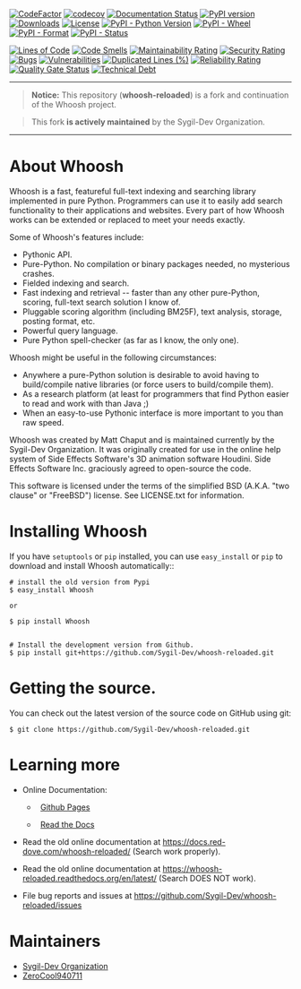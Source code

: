 [![CodeFactor](https://www.codefactor.io/repository/github/sygil-dev/whoosh-reloaded/badge/main)](https://www.codefactor.io/repository/github/sygil-dev/whoosh-reloaded/overview/main)
[![codecov](https://codecov.io/gh/Sygil-Dev/whoosh-reloaded/graph/badge.svg?token=O3Z2DFB8UA)](https://codecov.io/gh/Sygil-Dev/whoosh-reloaded)
[![Documentation Status](https://readthedocs.org/projects/whoosh-reloaded/badge/?version=latest)](https://whoosh-reloaded.readthedocs.io/en/latest/?badge=latest)
[![PyPI version](https://badge.fury.io/py/Whoosh-Reloaded.svg)](https://badge.fury.io/py/Whoosh-Reloaded) [![Downloads](https://pepy.tech/badge/whoosh-reloaded)](https://pepy.tech/project/whoosh-reloaded) [![License](https://img.shields.io/pypi/l/Whoosh-Reloaded)](https://pypi.org/project/Whoosh-Reloaded/) [![PyPI - Python Version](https://img.shields.io/pypi/pyversions/Whoosh-Reloaded)](https://pypi.org/project/Whoosh-Reloaded/) [![PyPI - Wheel](https://img.shields.io/pypi/wheel/Whoosh-Reloaded)](https://pypi.org/project/Whoosh-Reloaded/) [![PyPI - Format](https://img.shields.io/pypi/format/Whoosh-Reloaded)](https://pypi.org/project/Whoosh-Reloaded/) [![PyPI - Status](https://img.shields.io/pypi/status/Whoosh-Reloaded)](https://pypi.org/project/Whoosh-Reloaded/)

[![Lines of Code](https://sonarcloud.io/api/project_badges/measure?project=Sygil-Dev_whoosh-reloaded&metric=ncloc)](https://sonarcloud.io/summary/new_code?id=Sygil-Dev_whoosh-reloaded)
[![Code Smells](https://sonarcloud.io/api/project_badges/measure?project=Sygil-Dev_whoosh-reloaded&metric=code_smells)](https://sonarcloud.io/summary/new_code?id=Sygil-Dev_whoosh-reloaded)
[![Maintainability Rating](https://sonarcloud.io/api/project_badges/measure?project=Sygil-Dev_whoosh-reloaded&metric=sqale_rating)](https://sonarcloud.io/summary/new_code?id=Sygil-Dev_whoosh-reloaded)
[![Security Rating](https://sonarcloud.io/api/project_badges/measure?project=Sygil-Dev_whoosh-reloaded&metric=security_rating)](https://sonarcloud.io/summary/new_code?id=Sygil-Dev_whoosh-reloaded)
[![Bugs](https://sonarcloud.io/api/project_badges/measure?project=Sygil-Dev_whoosh-reloaded&metric=bugs)](https://sonarcloud.io/summary/new_code?id=Sygil-Dev_whoosh-reloaded)
[![Vulnerabilities](https://sonarcloud.io/api/project_badges/measure?project=Sygil-Dev_whoosh-reloaded&metric=vulnerabilities)](https://sonarcloud.io/summary/new_code?id=Sygil-Dev_whoosh-reloaded)
[![Duplicated Lines (%)](https://sonarcloud.io/api/project_badges/measure?project=Sygil-Dev_whoosh-reloaded&metric=duplicated_lines_density)](https://sonarcloud.io/summary/new_code?id=Sygil-Dev_whoosh-reloaded)
[![Reliability Rating](https://sonarcloud.io/api/project_badges/measure?project=Sygil-Dev_whoosh-reloaded&metric=reliability_rating)](https://sonarcloud.io/summary/new_code?id=Sygil-Dev_whoosh-reloaded)
[![Quality Gate Status](https://sonarcloud.io/api/project_badges/measure?project=Sygil-Dev_whoosh-reloaded&metric=alert_status)](https://sonarcloud.io/summary/new_code?id=Sygil-Dev_whoosh-reloaded)
[![Technical Debt](https://sonarcloud.io/api/project_badges/measure?project=Sygil-Dev_whoosh-reloaded&metric=sqale_index)](https://sonarcloud.io/summary/new_code?id=Sygil-Dev_whoosh-reloaded)


--------------------------------------

> **Notice:** This repository (**whoosh-reloaded**) is a fork and continuation of the Whoosh project.


>This fork **is actively maintained** by the Sygil-Dev Organization.

--------------------------------------

About Whoosh
============

Whoosh is a fast, featureful full-text indexing and searching library
implemented in pure Python. Programmers can use it to easily add search
functionality to their applications and websites. Every part of how Whoosh
works can be extended or replaced to meet your needs exactly.

Some of Whoosh's features include:

* Pythonic API.
* Pure-Python. No compilation or binary packages needed, no mysterious crashes.
* Fielded indexing and search.
* Fast indexing and retrieval -- faster than any other pure-Python, scoring,
  full-text search solution I know of.
* Pluggable scoring algorithm (including BM25F), text analysis, storage,
  posting format, etc.
* Powerful query language.
* Pure Python spell-checker (as far as I know, the only one). 

Whoosh might be useful in the following circumstances:

* Anywhere a pure-Python solution is desirable to avoid having to build/compile
  native libraries (or force users to build/compile them).
* As a research platform (at least for programmers that find Python easier to
  read and work with than Java ;)
* When an easy-to-use Pythonic interface is more important to you than raw
  speed. 

Whoosh was created by Matt Chaput and is maintained currently by the Sygil-Dev Organization. It was originally created for use in the online help system of Side Effects Software's 3D animation software Houdini. Side Effects Software Inc. graciously agreed to open-source the code.

This software is licensed under the terms of the simplified BSD (A.K.A. "two
clause" or "FreeBSD") license. See LICENSE.txt for information.

Installing Whoosh
=================

If you have ``setuptools`` or ``pip`` installed, you can use ``easy_install``
or ``pip`` to download and install Whoosh automatically::

    # install the old version from Pypi
    $ easy_install Whoosh
    
    or
    
    $ pip install Whoosh
    
    
    # Install the development version from Github.
    $ pip install git+https://github.com/Sygil-Dev/whoosh-reloaded.git

Getting the source.
==================

You can check out the latest version of the source code on GitHub using git:

    $ git clone https://github.com/Sygil-Dev/whoosh-reloaded.git

Learning more
=============

* Online Documentation:
  
  *   [Github Pages](https://sygil-dev.github.io/whoosh-reloaded/)
  
  *   [Read the Docs](https://whoosh-reloaded.readthedocs.io/en/latest/) 

* Read the old online documentation at https://docs.red-dove.com/whoosh-reloaded/ (Search work properly).

* Read the old online documentation at https://whoosh-reloaded.readthedocs.org/en/latest/ (Search DOES NOT work).

* File bug reports and issues at https://github.com/Sygil-Dev/whoosh-reloaded/issues


Maintainers
===========

* [Sygil-Dev Organization](https://github.com/Sygil-Dev)
* [ZeroCool940711](https://github.com/ZeroCool940711)